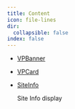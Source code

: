 ```yaml
---
title: Content
icon: file-lines
dir:
  collapsible: false
index: false
---
```


- [VPBanner](banner.md)

- [VPCard](card.md)

- [SiteInfo](site-info.md)

  Site Info display

